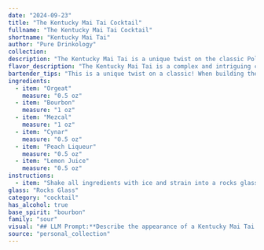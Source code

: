 ```yaml
---
date: "2024-09-23"
title: "The Kentucky Mai Tai Cocktail"
fullname: "The Kentucky Mai Tai Cocktail"
shortname: "Kentucky Mai Tai"
author: "Pure Drinkology"
collection:
description: "The Kentucky Mai Tai is a unique twist on the classic Polynesian cocktail family, blending traditional Mai Tai elements like orgeat and rum with American influences. The bourbon, mezcal, and Cynar add smoky, herbal, and bittersweet notes, while the peach liqueur and lemon juice provide a balance of sweetness and acidity. "
flavor_description: "The Kentucky Mai Tai is a complex and intriguing cocktail. The bourbon and mezcal provide a smoky, spicy base, while the orgeat and peach liqueur add sweetness and floral notes. Cynar's artichoke bitterness balances the sweetness, and the lemon juice provides a refreshing acidity. Expect a layered experience with notes of smoke, spice, fruit, and a subtle vegetal undertone. "
bartender_tips: "This is a unique twist on a classic! When building the Kentucky Mai Tai, focus on quality ingredients. Freshly squeezed lemon juice is essential.  Use a good quality mezcal that has a smoky character. The Cynar adds a complex, bitter note that balances the sweetness of the orgeat and peach liqueur.  Shake with ice to chill, but strain into a chilled coupe glass to prevent dilution. Enjoy the surprising complexity! "
ingredients:
  - item: "Orgeat"
    measure: "0.5 oz"
  - item: "Bourbon"
    measure: "1 oz"
  - item: "Mezcal"
    measure: "1 oz"
  - item: "Cynar"
    measure: "0.5 oz"
  - item: "Peach Liqueur"
    measure: "0.5 oz"
  - item: "Lemon Juice"
    measure: "0.5 oz"
instructions:
  - item: "Shake all ingredients with ice and strain into a rocks glass with crushed ice."
glass: "Rocks Glass"
category: "cocktail"
has_alcohol: true
base_spirit: "bourbon"
family: "sour"
visual: "## LLM Prompt:**Describe the appearance of a Kentucky Mai Tai cocktail. Consider the following ingredients and their potential visual impact:*** **Orgeat:** A milky white syrup that can add a slight cloudiness.* **Bourbon:** Amber to golden brown, can be light or dark depending on the specific bourbon used.* **Mezcal:** A smoky, amber-colored spirit that may add a hint of opacity.* **Cynar:** A bitter, dark-brown liqueur that can add a deep color to the drink.* **Peach Liqueur:** A clear, pale yellow liqueur that may add a slight blush to the cocktail.* **Lemon Juice:** Adds a vibrant citrus hue and can create a slight foam on top.**Consider the overall color, clarity, and texture of the drink. Does it have a layered look? Is there any foam or froth? Does the color vary depending on the light?** **Example:**The Kentucky Mai Tai is a mesmerizing blend of colors, ranging from deep amber to a vibrant citrus yellow.  The drink is slightly cloudy due to the orgeat, with a hint of smoky opacity from the mezcal.  The Cynar adds a layer of dark brown depth, while the peach liqueur gives the drink a subtle blush.  A light layer of froth forms on top, adding a touch of texture and highlighting the citrusy notes. The overall effect is a captivating amber cocktail, with a subtle complexity in its hues and a playful interplay of light and shadow. "
source: "personal_collection"
---
```


